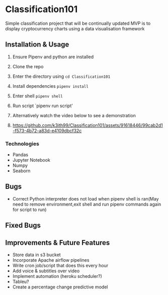 # Classification101
Simple classification project that will be continually updated
MVP is to display cryptocurrency charts using a data visualisation framework

## Installation & Usage

1. Ensure Pipenv and python are installed
2. Clone the repo
3. Enter the directory using `cd Classification101`
3. Install dependencies `pipenv install`
4. Enter shell `pipenv shell`



5. Run script `pipenv run script'
6. Alternatively watch the video below to see a demonstration
7. https://github.com/k3ith99/Classification101/assets/91618446/99cab2d1-f573-4b72-a83d-e4109dbcf32c 
   
<!-- to-do: usage -->


### Technologies

* Pandas
* Jupyter Notebook
* Numpy
* Seaborn

## Bugs
* Correct Python interpreter does not load when pipenv shell is ran(May need to remove environment,exit shell and run pipenv commands again for script to run)


## Fixed Bugs


## Improvements & Future Features

* Store data in s3 bucket
* Incorporate Apache airflow pipelines
* Write cron job/script that does this every hour
* Add voice & subtitles over video
* Implement automation (heroku scheduler?)
* Tableu?
* Create a percentage change predictive model





